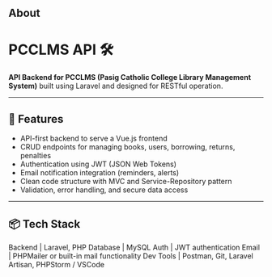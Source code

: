 ## About

# PCCLMS API 🛠️

**API Backend for PCCLMS (Pasig Catholic College Library Management System)** built using Laravel and designed for RESTful operation.

---

## 🚀 Features

- API-first backend to serve a Vue.js frontend
- CRUD endpoints for managing books, users, borrowing, returns, penalties
- Authentication using JWT (JSON Web Tokens)
- Email notification integration (reminders, alerts)
- Clean code structure with MVC and Service-Repository pattern
- Validation, error handling, and secure data access

---

## 📦 Tech Stack

Backend     | Laravel, PHP
Database    | MySQL
Auth        | JWT authentication
Email       | PHPMailer or built-in mail functionality
Dev Tools   | Postman, Git, Laravel Artisan, PHPStorm / VSCode
